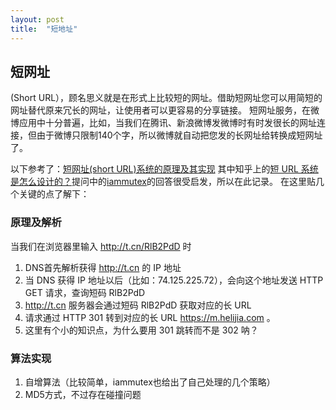 ```yaml
---
layout: post
title:  "短地址"
---
```

## 短网址
(Short URL），顾名思义就是在形式上比较短的网址。借助短网址您可以用简短的网址替代原来冗长的网址，让使用者可以更容易的分享链接。
短网址服务，在微博应用中十分普遍，比如，当我们在腾讯、新浪微博发微博时有时发很长的网址连接，但由于微博只限制140个字，所以微博就自动把您发的长网址给转换成短网址了。

以下参考了：[短网址(short URL)系统的原理及其实现](https://hufangyun.com/2017/short-url/)
其中知乎上的[短 URL 系统是怎么设计的？](https://www.zhihu.com/question/29270034)提问中的[iammutex](https://www.zhihu.com/people/iammutex/activities)的回答很受启发，所以在此记录。
在这里贴几个关键的点了解下：
### 原理及解析
当我们在浏览器里输入 http://t.cn/RlB2PdD 时

 1. DNS首先解析获得 http://t.cn 的 IP 地址
 2. 当 DNS 获得 IP 地址以后（比如：74.125.225.72），会向这个地址发送 HTTP GET 请求，查询短码 RlB2PdD
 3. http://t.cn 服务器会通过短码 RlB2PdD 获取对应的长 URL
 4. 请求通过 HTTP 301 转到对应的长 URL https://m.helijia.com 。
 5. 这里有个小的知识点，为什么要用 301 跳转而不是 302 呐？

### 算法实现
 1. 自增算法（比较简单，iammutex也给出了自己处理的几个策略）
 2. MD5方式，不过存在碰撞问题